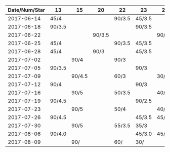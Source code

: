 Date/Num/Star   |  13    | 15     | 20     | 22     | 23     | 24
----------------|--------|--------|--------|--------|--------|--------
2017-06-14      | 45/4   |        |        | 90/3.5 | 45/3.5 | 
2017-06-18      | 90/3.5 |        |        |        | 90/3.5 |
2017-06-22      |        |        | 90/3.5 |        |        | 90/2.5
2017-06-25      | 45/4   |        |        | 90/3.5 | 45/3.5 |
2017-06-28      | 45/4   |        | 90/3   |        | 45/3.5 |
2017-07-02      |        | 90/4   |        | 90/3   |        |
2017-07-05      | 90/3.5 |        |        |        | 90/3   |
2017-07-09      |        | 90/4.5 |        | 60/3   |        | 30/3
2017-07-12      | 90/4   |        |        |        | 90/3   |
2017-07-16      |        | 90/5   |        | 50/3.5 |        | 40/2.5
2017-07-19      | 90/4.5 |        |        |        | 90/2.5 |
2017-07-23      |        | 90/5   |        | 50/4   |        | 40/3
2017-07-26      | 90/4.5 |        |        |        | 45/3.5 | 45/3
2017-07-30      |        | 90/5   |        | 55/3.5 | 35/3   |  
2017-08-06      | 90/4.0 |        |        |        | 45/3.0 | 45/4.0
2017-08-09      |        | 90/    |        | 60/    | 30/    |  

